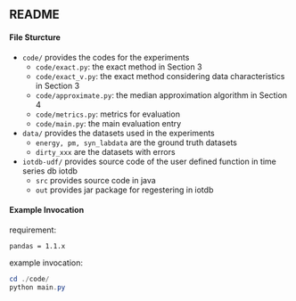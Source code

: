 ## README
#### File Sturcture

- `code/` provides the codes for the experiments
  - `code/exact.py`: the exact method in Section 3
  - `code/exact_v.py`: the exact method considering data characteristics in Section 3
  - `code/approximate.py`: the median approximation algorithm in Section 4
  - `code/metrics.py`: metrics for evaluation
  - `code/main.py`: the main evaluation entry
- `data/` provides the datasets used in the experiments
  - `energy, pm, syn_labdata` are the ground truth datasets
  - `dirty_xxx` are the datasets with errors
- `iotdb-udf/` provides source code of the user defined function in time series db iotdb
  - `src` provides source code in java
  - `out` provides jar package for regestering in iotdb 



#### Example Invocation

requirement:

```
pandas = 1.1.x
```

example invocation:

```powershell
cd ./code/
python main.py
```
